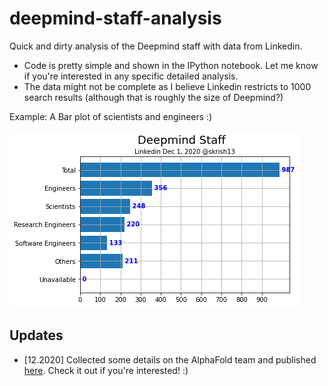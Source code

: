 # deepmind-staff-analysis
Quick and dirty analysis of the Deepmind staff with data from Linkedin. 

- Code is pretty simple and shown in the IPython notebook. Let me know if you're interested in any specific detailed analysis. 
- The data might not be complete as I believe Linkedin restricts to 1000 search results (although that is roughly the size of Deepmind?)

Example: A Bar plot of scientists and engineers :)

![Bar Plot of Scientists and Engineers](https://raw.githubusercontent.com/skrish13/deepmind-staff-analysis/main/plot.png)

## Updates
- [12.2020] Collected some details on the AlphaFold team and published [here](https://www.notion.so/DeepMind-Team-AlphaFold-e25cf2a5cab74897909e95e57e321d9a). Check it out if you're interested! :)
